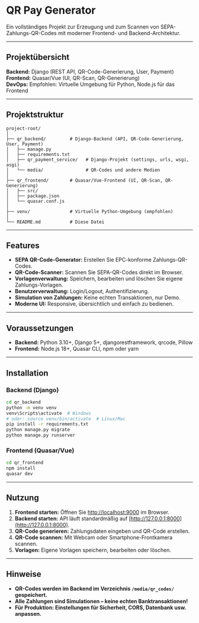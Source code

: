 # QR Pay Generator

Ein vollständiges Projekt zur Erzeugung und zum Scannen von SEPA-Zahlungs-QR-Codes mit moderner Frontend- und Backend-Architektur.

---

## Projektübersicht

**Backend:** Django (REST API, QR-Code-Generierung, User, Payment)  
**Frontend:** Quasar/Vue (UI, QR-Scan, QR-Generierung)  
**DevOps:** Empfohlen: Virtuelle Umgebung für Python, Node.js für das Frontend

---

## Projektstruktur

```
project-root/
│
├── qr_backend/         # Django-Backend (API, QR-Code-Generierung, User, Payment)
│   ├── manage.py
│   ├── requirements.txt
│   ├── qr_payment_service/   # Django-Projekt (settings, urls, wsgi, asgi)
│   └── media/                # QR-Codes und andere Medien
│
├── qr_frontend/        # Quasar/Vue-Frontend (UI, QR-Scan, QR-Generierung)
│   ├── src/
│   ├── package.json
│   └── quasar.conf.js
│
├── venv/               # Virtuelle Python-Umgebung (empfohlen)
│
└── README.md           # Diese Datei
```

---

## Features

- **SEPA QR-Code-Generator:** Erstellen Sie EPC-konforme Zahlungs-QR-Codes.
- **QR-Code-Scanner:** Scannen Sie SEPA-QR-Codes direkt im Browser.
- **Vorlagenverwaltung:** Speichern, bearbeiten und löschen Sie eigene Zahlungs-Vorlagen.
- **Benutzerverwaltung:** Login/Logout, Authentifizierung.
- **Simulation von Zahlungen:** Keine echten Transaktionen, nur Demo.
- **Moderne UI:** Responsive, übersichtlich und einfach zu bedienen.

---

## Voraussetzungen

- **Backend:** Python 3.10+, Django 5+, djangorestframework, qrcode, Pillow
- **Frontend:** Node.js 18+, Quasar CLI, npm oder yarn

---

## Installation

### Backend (Django)

```bash
cd qr_backend
python -m venv venv
venv\Scripts\activate  # Windows
# oder: source venv/bin/activate  # Linux/Mac
pip install -r requirements.txt
python manage.py migrate
python manage.py runserver
```

### Frontend (Quasar/Vue)

```bash
cd qr_frontend
npm install
quasar dev
```

---

## Nutzung

1. **Frontend starten:** Öffnen Sie [http://localhost:9000](http://localhost:9000) im Browser.
2. **Backend starten:** API läuft standardmäßig auf [http://127.0.0.1:8000](http://127.0.0.1:8000).
3. **QR-Code generieren:** Zahlungsdaten eingeben und QR-Code erstellen.
4. **QR-Code scannen:** Mit Webcam oder Smartphone-Frontkamera scannen.
5. **Vorlagen:** Eigene Vorlagen speichern, bearbeiten oder löschen.

---

## Hinweise

- **QR-Codes werden im Backend im Verzeichnis `/media/qr_codes/` gespeichert.**
- **Alle Zahlungen sind Simulationen – keine echten Banktransaktionen!**
- **Für Produktion: Einstellungen für Sicherheit, CORS, Datenbank usw. anpassen.**